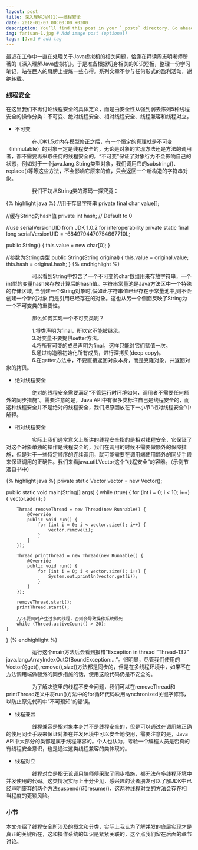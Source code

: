 ```yaml
---
layout: post
title: 深入理解JVM(1)——线程安全
date: 2018-01-07 00:00:00 +0300
description: You’ll find this post in your `_posts` directory. Go ahead and edit it and re-build the site to see your changes. # Add post description (optional)
img: fantuan-1.jpg # Add image post (optional)
tags: [Jvm] # add tag
---
```


最近在工作中一直在处理关于Java虚拟机的相关问题，恰逢在拜读周志明老师所著的《深入理解Java虚拟机》。于是准备根据切身相关的知识短板，整理一份学习笔记，站在巨人的肩膀上提炼一些心得。系列文章不参与任何形式的盈利活动，谢绝转载。

### 线程安全

在这里我们不再讨论线程安全的具体定义，而是由安全性从强到弱去陈列5种线程安全的操作分类：不可变、绝对线程安全、相对线程安全、线程兼容和线程对立。

* 不可变

&emsp;&emsp;&emsp;&emsp;&emsp;在JDK1.5对内存模型修正之后，有一个恒定的真理就是不可变（Immutable）的对象一定是线程安全的，无论是对象的实现方法还是方法的调用者，都不需要再采取任何的线程安全的。“不可变”保证了对象行为不会影响自己的状态，例如对于一个java.lang.String类型对象，我们调用它的substring()、replace()等等这些方法，不会影响它原来的值，只会返回一个新构造的字符串对象。

&emsp;&emsp;&emsp;&emsp;&emsp;我们不妨从String类的源码一探究竟：

{% highlight java %}
//用于存储字符串
private final char value[];

//缓存String的hash值
private int hash; // Default to 0

//use serialVersionUID from JDK 1.0.2 for interoperability
private static final long serialVersionUID = -6849794470754667710L;

public String() {
    this.value = new char[0];
}

//参数为String类型
public String(String original) {
    this.value = original.value;
    this.hash = original.hash;
}
{% endhighlight %}

&emsp;&emsp;&emsp;&emsp;&emsp;可以看到String中包含了一个不可变的char数组用来存放字符串，一个int型的变量hash来存放计算后的hash值。字符串常量池是Java方法区中一个特殊的存储区域, 当创建一个String对象时,假如此字符串值已经存在于常量池中,则不会创建一个新的对象,而是引用已经存在的对象。这也从另一个侧面反映了String为一个不可变类的重要性。

&emsp;&emsp;&emsp;&emsp;&emsp;那么如何实现一个不可变类呢？<br />

&emsp;&emsp;&emsp;&emsp;&emsp;1.将类声明为final，所以它不能被继承。<br />
&emsp;&emsp;&emsp;&emsp;&emsp;3.对变量不要提供setter方法。<br />
&emsp;&emsp;&emsp;&emsp;&emsp;4.将所有可变的成员声明为final，这样只能对它们赋值一次。<br />
&emsp;&emsp;&emsp;&emsp;&emsp;5.通过构造器初始化所有成员，进行深拷贝(deep copy)。<br />
&emsp;&emsp;&emsp;&emsp;&emsp;6.在getter方法中，不要直接返回对象本身，而是克隆对象，并返回对象的拷贝。

* 绝对线程安全

&emsp;&emsp;&emsp;&emsp;&emsp;绝对的线程安全需要满足“不管运行时环境如何，调用者不需要任何额外的同步措施”。需要注意的是，Java API中有很多类标注自己是线程安全的，而这种线程安全并不是绝对的线程安全，我们把原因放在下一小节“相对线程安全”中解释。

* 相对线程安全

&emsp;&emsp;&emsp;&emsp;&emsp;实际上我们通常意义上所讲的线程安全指的是相对线程安全，它保证了对这个对象单独的操作是线程安全的，我们在调用的时候不需要做额外的保障措施，但是对于一些特定顺序的连续调用，就可能需要在调用端使用额外的同步手段来保证调用的正确性。我们来看java.util.Vector这个“线程安全”的容器。（示例节选自书中）

{% highlight java %}
private static Vector<Integer> vector = new Vector<Integer>();

public static void main(String[] args) {
    while (true) {
        for (int i = 0; i < 10; i++) {
            vector.add(i);
        }

        Thread removeThread = new Thread(new Runnable() {
            @Override
            public void run() {
                for (int i = 0; i < vector.size(); i++) {
                    vector.remove(i);
                }
            }
        });

        Thread printThread = new Thread(new Runnable() {
            @Override
            public void run() {
                for (int i = 0; i < vector.size(); i++) {
                    System.out.println(vector.get(i));
                }
            }
        });

        removeThread.start();
        printThread.start();

        //不要同时产生过多的线程，否则会导致操作系统假死
        while (Thread.activeCount() > 20);
    }
}
{% endhighlight %}

&emsp;&emsp;&emsp;&emsp;&emsp;运行这个main方法后会看到报错“Exception in thread  “Thread-132” java.lang.ArrayIndexOutOfBoundException:...”。很明显，尽管我们使用的Vector的get(),remove(),size()方法都是同步的，但是在多线程环境中，如果不在方法调用端做额外的同步措施的话，使用这段代码仍是不安全的。

&emsp;&emsp;&emsp;&emsp;&emsp;为了解决这里的线程不安全问题，我们可以在removeThread和printThread定义中将run()方法中的for循环代码块用synchronized关键字修饰，以防止原先代码中“不可预知”的错误。

* 线程兼容

&emsp;&emsp;&emsp;&emsp;&emsp;线程兼容是指对象本身并不是线程安全的，但是可以通过在调用端正确的使用同步手段来保证对象在并发环境中可以安全地使用，需要注意的是，Java API中大部分的类都是属于线程兼容的。个人也认为，考验一个编程人员是否真的有线程安全意识，也是通过这类线程兼容的类体现的。

* 线程对立

&emsp;&emsp;&emsp;&emsp;&emsp;线程对立是指无论调用端师傅采取了同步措施，都无法在多线程环境中并发使用的代码。这类情况实际上十分少见，感兴趣的读者朋友可以了解JDK中已经声明废弃的两个方法suspend()和resume()，这两种线程对立的方法会存在相当程度的死锁风险。

### 小节

本文介绍了线程安全所涉及的概念和分类，实际上我认为了解并发的底层实现才是真正的关键所在，这和操作系统的知识是紧紧关联的，这个点我们留在后面的章节讨论。
